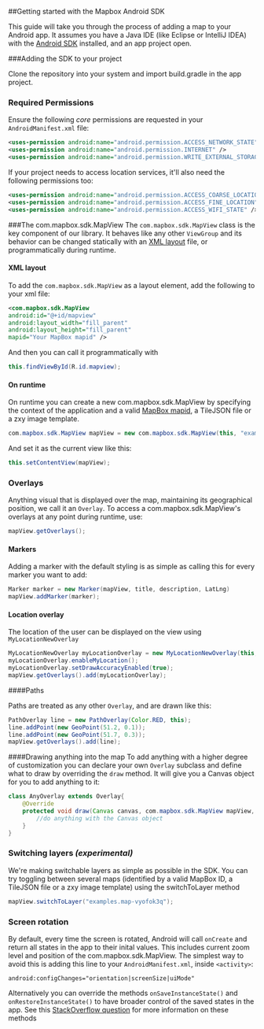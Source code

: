 ##Getting started with the Mapbox Android SDK

This guide will take you through the process of adding a map to your Android app. It assumes you have a Java IDE (like Eclipse or IntelliJ IDEA) with the [Android SDK](http://developer.android.com/sdk/index.html) installed, and an app project open.

###Adding the SDK to your project

Clone the repository into your system and import build.gradle in the app project.

### Required Permissions

Ensure the following *core* permissions are requested in your `AndroidManifest.xml` file:

```xml
<uses-permission android:name="android.permission.ACCESS_NETWORK_STATE" />
<uses-permission android:name="android.permission.INTERNET" />
<uses-permission android:name="android.permission.WRITE_EXTERNAL_STORAGE" />
```

If your project needs to access location services, it'll also need the following permissions too:

```xml
<uses-permission android:name="android.permission.ACCESS_COARSE_LOCATION" />
<uses-permission android:name="android.permission.ACCESS_FINE_LOCATION" />
<uses-permission android:name="android.permission.ACCESS_WIFI_STATE" />
```

###The com.mapbox.sdk.MapView
The ```com.mapbox.sdk.MapView``` class is the key component of our library. It behaves like any other ```ViewGroup``` and its behavior can be changed statically with an [XML layout](http://developer.android.com/guide/topics/ui/declaring-layout.html) file, or programmatically during runtime.

#### XML layout
To add the ```com.mapbox.sdk.MapView``` as a layout element, add the following to your xml file:
```xml
<com.mapbox.sdk.MapView
android:id="@+id/mapview"
android:layout_width="fill_parent"
android:layout_height="fill_parent"
mapid="Your MapBox mapid" />
```


And then you can call it programmatically with

```java
this.findViewById(R.id.mapview);
```

#### On runtime

On runtime you can create a new com.mapbox.sdk.MapView by specifying the context of the application and a valid [MapBox mapid](https://www.mapbox.com/developers/api-overview/), a TileJSON file or a zxy image template.

```java
com.mapbox.sdk.MapView mapView = new com.mapbox.sdk.MapView(this, "examples.map-vyofok3q");
```

And set it as the current view like this:
```java	
this.setContentView(mapView);
```

### Overlays

Anything visual that is displayed over the map, maintaining its geographical position, we call it an ```Overlay```. To access a com.mapbox.sdk.MapView's overlays at any point during runtime, use:

```java
mapView.getOverlays();
```

#### Markers

Adding a marker with the default styling is as simple as calling this for every marker you want to add:

```java
Marker marker = new Marker(mapView, title, description, LatLng)
mapView.addMarker(marker);
```

#### Location overlay

The location of the user can be displayed on the view using ```MyLocationNewOverlay```
```java
MyLocationNewOverlay myLocationOverlay = new MyLocationNewOverlay(this, mapView);
myLocationOverlay.enableMyLocation();
myLocationOverlay.setDrawAccuracyEnabled(true);
mapView.getOverlays().add(myLocationOverlay);
```

####Paths

Paths are treated as any other ```Overlay```, and are drawn like this:
```java
PathOverlay line = new PathOverlay(Color.RED, this);
line.addPoint(new GeoPoint(51.2, 0.1));
line.addPoint(new GeoPoint(51.7, 0.3));
mapView.getOverlays().add(line);
```

####Drawing anything into the map
To add anything with a higher degree of  customization you can declare your own ```Overlay``` subclass and define what to draw by overriding the ```draw``` method. It will give you a Canvas object for you to add anything to it:

```java
class AnyOverlay extends Overlay{
    @Override
    protected void draw(Canvas canvas, com.mapbox.sdk.MapView mapView, boolean shadow) {
        //do anything with the Canvas object
    }
}
```

### Switching layers *(experimental)*
We're making switchable layers as simple as possible in the SDK. You can try toggling between several maps (identified by a valid MapBox ID, a TileJSON file or a zxy image template) using the switchToLayer method

```java
mapView.switchToLayer("examples.map-vyofok3q");
```

### Screen rotation
By default, every time the screen is rotated, Android will call ```onCreate``` and return all states in the app to their inital values. This includes current zoom level and position of the com.mapbox.sdk.MapView. The simplest way to avoid this is adding this line to your ```AndroidManifest.xml```, inside ```<activity>```:

	android:configChanges="orientation|screenSize|uiMode"

Alternatively you can override the methods ```onSaveInstanceState()``` and ```onRestoreInstanceState()``` to have broader control of the saved states in the app. See this [StackOverflow question](http://stackoverflow.com/questions/4096169/onsaveinstancestate-and-onrestoreinstancestate) for more information on these methods